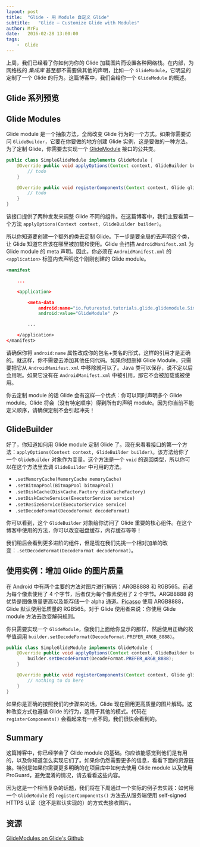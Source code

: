 ```yaml
---
layout: post
title:  "Glide - 用 Module 自定义 Glide"
subtitle:   "Glide — Customize Glide with Modules"
author: MrFu
date:   2016-02-28 13:00:00
tags:
    -  Glide
---
```



上周，我们已经看了你如何为你的 Glide 加载图片而设置各种网络栈。在内部，为网络栈的 *集成库* 甚至都不需要做其他的声明，比如一个 `GlideModule`，它明显的定制了一个 Glide 的行为。这篇博客中，我们会给你一个 `GlideModule` 的概述。

## Glide 系列预览

## Glide Modules

Glide module 是一个抽象方法，全局改变 Glide 行为的一个方式。如果你需要访问 `GlideBuilder`，它要在你要做的地方创建 Glide 实例，这是要做的一种方法。为了定制 Glide，你需要去实现一个 [GlideModule](http://bumptech.github.io/glide/javadocs/latest/com/bumptech/glide/module/GlideModule.html) 接口的公共类。

```java
public class SimpleGlideModule implements GlideModule {  
    @Override public void applyOptions(Context context, GlideBuilder builder) {
        // todo
    }

    @Override public void registerComponents(Context context, Glide glide) {
        // todo
    }
}
```

该接口提供了两种发发来调整 Glide 不同的组件。在这篇博客中，我们主要看第一个方法 `applyOptions(Context context, GlideBuilder builder)`。

所以你知道要创建一个额外的类去定制 Glide。下一步是要全局的去声明这个类，让 Glide 知道它应该在哪里被加载和使用。Glide 会扫描 `AndroidManifest.xml` 为 Glide module 的 meta 声明。因此，你必须在 `AndroidManifest.xml` 的 `<application>` 标签内去声明这个刚刚创建的 Glide module。

```xml
<manifest

    ...

    <application>

        <meta-data
            android:name="io.futurestud.tutorials.glide.glidemodule.SimpleGlideModule"
            android:value="GlideModule" />

        ...

    </application>
</manifest>  
```

请确保你将 `android:name` 属性改成你的包名+类名的形式，这样的引用才是正确的。就这样，你不需要去添加其他任何代码。如果你想删掉 Glide Module，只需要把它从 `AndroidManifest.xml` 中移除就可以了。Java 类可以保存，说不定以后会用呢。如果它没有在 `AndroidManifest.xml` 中被引用，那它不会被加载或被使用。

你去定制 module 的话 Glide 会有这样一个优点：你可以同时声明多个 Glide module。Glide 将会（没有特定顺序）得到所有的声明 module。因为你当前不能定义顺序，请确保定制不会引起冲突！

## GlideBuilder

好了，你知道如何用 Glide module 定制 Glide 了。现在来看看接口的第一个方法：`applyOptions(Context context, GlideBuilder builder)`。该方法给你了一个 `GlideBuilder` 对象作为变量。这个方法是一个 `void` 的返回类型，所以你可以在这个方法里去调 `GlideBuilder` 中可用的方法。

* `.setMemoryCache(MemoryCache memoryCache)`
* `.setBitmapPool(BitmapPool bitmapPool)`
* `.setDiskCache(DiskCache.Factory diskCacheFactory)`
* `.setDiskCacheService(ExecutorService service)`
* `.setResizeService(ExecutorService service)`
* `.setDecodeFormat(DecodeFormat decodeFormat)`

你可以看到，这个 `GlideBuilder` 对象给你访问了 Glide 重要的核心组件。在这个博客中使用的方法，你可以改变磁盘缓存，内存缓存等等！

我们稍后会看到更多进阶的组件，但是现在我们先挑一个相对加单的改变：`.setDecodeFormat(DecodeFormat decodeFormat)`。

## 使用实例：增加 Glide 的图片质量

在 Android 中有两个主要的方法对图片进行解码：ARGB8888 和 RGB565。前者为每个像素使用了 4 个字节，后者仅为每个像素使用了 2 个字节。ARGB8888 的优势是图像质量更高以及能存储一个 alpha 通道。[Picasso](https://futurestud.io/blog/tag/picasso/) 使用 ARGB8888，Glide 默认使用低质量的 RGB565。对于 Glide 使用者来说：你使用 Glide module 方法去改变解码规则。

你只需要实现一个 `GlideModule`，像我们上面给你显示的那样，然后使用正确的枚举值调用 `builder.setDecodeFormat(DecodeFormat.PREFER_ARGB_8888)`。

```java
public class SimpleGlideModule implements GlideModule {  
    @Override public void applyOptions(Context context, GlideBuilder builder) {
        builder.setDecodeFormat(DecodeFormat.PREFER_ARGB_8888);
    }

    @Override public void registerComponents(Context context, Glide glide) {
        // nothing to do here
    }
}
```

如果你是正确的按照我们的步骤来的话，Glide 现在回用更高质量的图片解码。这种改变方式也遵循 Glide 的行为，适用于其他的模式。代码在 `registerComponents()` 会看起来有一点不同，我们很快会看到的。

## Summary

这篇博客中，你已经学会了 Glide module 的基础。你应该能感觉到他们是有用的，以及你知道怎么实现它们了。如果你仍然需要更多的信息，看看下面的资源链接。特别是如果你需要更多明确的在项目库中如何去使用 Glide module 以及使用 ProGuard，避免混淆的情况，请去看看这些内容。

因为这是一个相当复杂的话题，我们将在下周通过一个实际的例子去实践：如何用一个 `GlideModule` 的 `registerComponents()` 方法去从服务端使用 self-signed HTTPS 认证（这不是默认实现的）的方式去接收图片。

## 资源

[GlideModules on Glide's Github](https://github.com/bumptech/glide/wiki/Configuration)